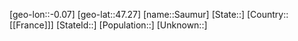 ﻿---
location: [47.27,-0.07]
type: City
tags:
- geo/City


SpocWebEntityId: 33975
isDeleted: false
confidential: public

---
[geo-lon::-0.07]
[geo-lat::47.27]
[name::Saumur]
[State::]
[Country::[[France]]]
[StateId::]
[Population::]
[Unknown::]

